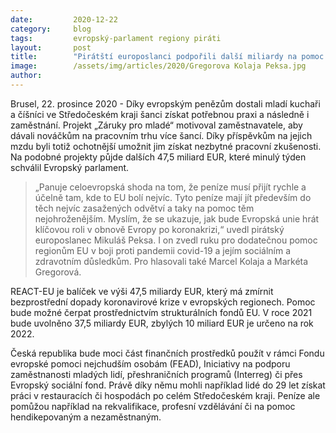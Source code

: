 ```yaml
---
date:         2020-12-22
category:     blog
tags:         evropský-parlament regiony piráti
layout:       post
title:        "Pirátští europoslanci podpořili další miliardy na pomoc regionům zasažených pandemií"
image:        /assets/img/articles/2020/Gregorova Kolaja Peksa.jpg
author:       
---
```


Brusel, 22. prosince 2020 - Díky evropským penězům dostali mladí kuchaři a číšníci ve Středočeském kraji šanci získat potřebnou praxi a následně i zaměstnání. Projekt „Záruky pro mladé“ motivoval zaměstnavatele, aby dávali nováčkům na pracovním trhu více šancí. Díky příspěvkům na jejich mzdu byli totiž ochotnější umožnit jim získat nezbytné pracovní zkušenosti. Na podobné projekty půjde dalších 47,5 miliard EUR, které minulý týden schválil Evropský parlament.  


> „Panuje celoevropská shoda na tom, že peníze musí přijít rychle a účelně tam, kde to EU bolí nejvíc. Tyto peníze mají jít především do těch nejvíc zasažených odvětví a taky na pomoc těm nejohroženějším. Myslím, že se ukazuje, jak bude Evropská unie hrát klíčovou roli v obnově Evropy po koronakrizi,“ uvedl pirátský europoslanec Mikuláš Peksa. I on zvedl ruku pro dodatečnou pomoc regionům EU v boji proti pandemii covid-19 a jejím sociálním a zdravotním důsledkům. Pro hlasovali také Marcel Kolaja a Markéta Gregorová.



REACT-EU je balíček ve výši 47,5 miliardy EUR, který má zmírnit bezprostřední dopady koronavirové krize v evropských regionech. Pomoc bude možné čerpat prostřednictvím strukturálních fondů EU. V roce 2021 bude uvolněno 37,5 miliardy EUR, zbylých 10 miliard EUR je určeno na rok 2022. 


Česká republika bude moci část finančních prostředků použít v rámci Fondu evropské pomoci nejchudším osobám (FEAD), Iniciativy na podporu zaměstnanosti mladých lidí, přeshraničních programů (Interreg) či přes Evropský sociální fond. Právě díky němu mohli například lidé do 29 let získat práci v restauracích či hospodách po celém Středočeském kraji. Peníze ale pomůžou například na rekvalifikace, profesní vzdělávání či na pomoc hendikepovaným a nezaměstnaným.
